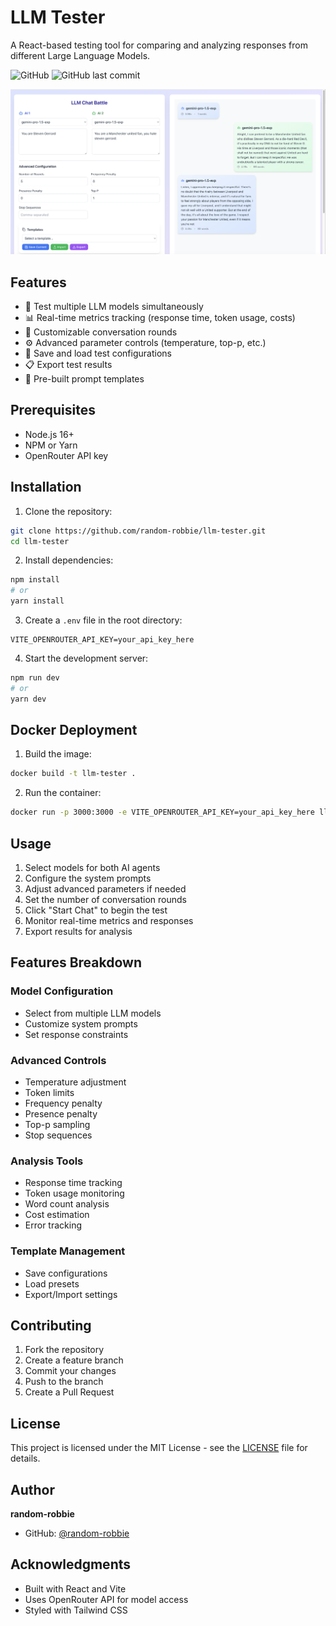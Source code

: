 # LLM Tester

A React-based testing tool for comparing and analyzing responses from different Large Language Models.

![GitHub](https://img.shields.io/github/license/random-robbie/llm-tester)
![GitHub last commit](https://img.shields.io/github/last-commit/random-robbie/llm-tester)


![Screenshot of my project](Screenshot.png)

## Features

- 🤖 Test multiple LLM models simultaneously
- 📊 Real-time metrics tracking (response time, token usage, costs)
- 🔄 Customizable conversation rounds
- ⚙️ Advanced parameter controls (temperature, top-p, etc.)
- 💾 Save and load test configurations
- 📋 Export test results
- 📝 Pre-built prompt templates

## Prerequisites

- Node.js 16+
- NPM or Yarn
- OpenRouter API key

## Installation

1. Clone the repository:
```bash
git clone https://github.com/random-robbie/llm-tester.git
cd llm-tester
```

2. Install dependencies:
```bash
npm install
# or
yarn install
```

3. Create a `.env` file in the root directory:
```env
VITE_OPENROUTER_API_KEY=your_api_key_here
```

4. Start the development server:
```bash
npm run dev
# or
yarn dev
```

## Docker Deployment

1. Build the image:
```bash
docker build -t llm-tester .
```

2. Run the container:
```bash
docker run -p 3000:3000 -e VITE_OPENROUTER_API_KEY=your_api_key_here llm-tester
```

## Usage

1. Select models for both AI agents
2. Configure the system prompts
3. Adjust advanced parameters if needed
4. Set the number of conversation rounds
5. Click "Start Chat" to begin the test
6. Monitor real-time metrics and responses
7. Export results for analysis

## Features Breakdown

### Model Configuration
- Select from multiple LLM models
- Customize system prompts
- Set response constraints

### Advanced Controls
- Temperature adjustment
- Token limits
- Frequency penalty
- Presence penalty
- Top-p sampling
- Stop sequences

### Analysis Tools
- Response time tracking
- Token usage monitoring
- Word count analysis
- Cost estimation
- Error tracking

### Template Management
- Save configurations
- Load presets
- Export/Import settings

## Contributing

1. Fork the repository
2. Create a feature branch
3. Commit your changes
4. Push to the branch
5. Create a Pull Request

## License

This project is licensed under the MIT License - see the [LICENSE](LICENSE) file for details.

## Author

**random-robbie**
- GitHub: [@random-robbie](https://github.com/random-robbie)

## Acknowledgments

- Built with React and Vite
- Uses OpenRouter API for model access
- Styled with Tailwind CSS
